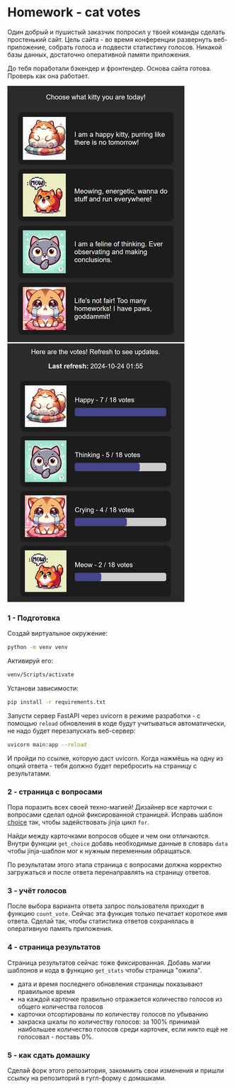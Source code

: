 # Homework - cat votes

Один добрый и пушистый заказчик попросил у твоей команды сделать простенький сайт. Цель сайта - во время конференции развернуть веб-приложение, собрать голоса и подвести статистику голосов. Никакой базы данных, достаточно оперативной памяти приложения.

До тебя поработали бэкендер и фронтендер. Основа сайта готова. Проверь как она работает.

![choice html](static/choice.png)
![stats html](static/stats.png)

### 1 - Подготовка

Создай виртуальное окружение:

```bash
python -m venv venv
```

Активируй его:

```bash
venv/Scripts/activate
```

Установи зависимости:

```bash
pip install -r requirements.txt
```

Запусти сервер FastAPI через uvicorn в режиме разработки - с помощью `reload` обновления в коде будут учитываться автоматически, не надо будет перезапускать веб-сервер:

```bash
uvicorn main:app --reload
```

И пройди по ссылке, которую даст uvicorn. Когда нажмёшь на одну из опций ответа - тебя должно будет перебросить на страницу с результатами.

### 2 - страница с вопросами

Пора поразить всех своей техно-магией! Дизайнер все карточки с вопросами сделал одной фиксированной страницей. Исправь шаблон [choice](templates/pages/choice.html) так, чтобы задействовать jinja цикл `for`.

Найди между карточками вопросов общее и чем они отличаются. Внутри функции `get_choice` добавь необходимые данные в словарь `data` чтобы jinja-шаблон мог к нужным переменным обращаться.

По результатам этого этапа страница с вопросами должна корректно загружаться и после ответа перенаправлять на страницу ответов.

### 3 - учёт голосов

После выбора варианта ответа запрос пользователя приходит в функцию `count_vote`. Сейчас эта функция только печатает короткое имя ответа. Сделай так, чтобы статистика ответов сохранялась в оперативную память приложения.

### 4 - страница результатов

Страница результатов сейчас тоже фиксированная. Добавь магии шаблонов и кода в функцию `get_stats` чтобы страница "ожила".

* дата и время последнего обновления страницы показывают правильное время
* на каждой карточке правильно отражается количество голосов из общего количества голосов
* карточки отсортированы по количеству голосов по убыванию
* закраска шкалы по количеству голосов: за 100% принимай наибольшее количество голосов среди карточек, если никто ещё не голосовал - поставь 0%.

### 5 - как сдать домашку

Сделай форк этого репозитория, закоммить свои изменения и пришли ссылку на репозиторий в гугл-форму с домашками.
